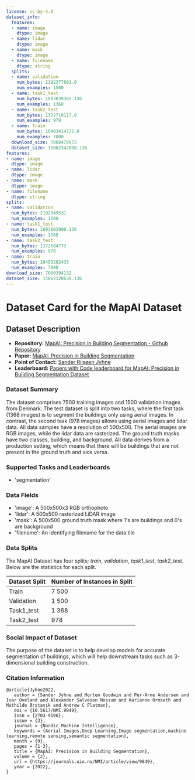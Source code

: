 ```yaml
---
license: cc-by-4.0
dataset_info:
  features:
  - name: image
    dtype: image
  - name: lidar
    dtype: image
  - name: mask
    dtype: image
  - name: filename
    dtype: string
  splits:
  - name: validation
    num_bytes: 2192377881.0
    num_examples: 1500
  - name: task1_test
    num_bytes: 1893839365.136
    num_examples: 1368
  - name: task2_test
    num_bytes: 1372710117.0
    num_examples: 978
  - name: train
    num_bytes: 10403414735.0
    num_examples: 7000
  download_size: 7060470972
  dataset_size: 15862342098.136
features:
- name: image
  dtype: image
- name: lidar
  dtype: image
- name: mask
  dtype: image
- name: filename
  dtype: string
splits:
- name: validation
  num_bytes: 2192349531
  num_examples: 1500
- name: task1_test
  num_bytes: 1893803900.136
  num_examples: 1368
- name: task2_test
  num_bytes: 1372684773
  num_examples: 978
- name: train
  num_bytes: 10403282435
  num_examples: 7000
download_size: 7060394132
dataset_size: 15862120639.136
---
```


# Dataset Card for the MapAI Dataset

## Dataset Description

- **Repository:** [MapAI: Precision in Building Segmentation - Github Repository](https://github.com/Sjyhne/MapAI-Competition)
- **Paper:** [MapAI: Precision in Building Segmentation](https://journals.uio.no/NMI/article/view/9849)
- **Point of Contact:** [Sander Riisøen Jyhne](mailto:sander.jyhne@kartverket.no)
- **Leaderboard:** [Papers with Code leaderboard for MapAI: Precision in Building Segmentation Dataset](https://paperswithcode.com/dataset/sander-jyhne)

### Dataset Summary

The dataset comprises 7500 training images and 1500 validation images from Denmark. The test dataset is split into two tasks, where the first task (1368 images) is to segment the buildings only using aerial images. In contrast, the second task (978 images) allows using aerial images and lidar data. All data samples have a resolution of 500x500. The aerial images are RGB images, while the lidar data are rasterized. The ground truth masks have two classes, building, and background. All data derives from a production setting, which means that there will be buildings that are not present in the ground truth and vice versa.

### Supported Tasks and Leaderboards
- 'segmentation'

### Data Fields

- 'image': A 500x500x3 RGB orthophoto
- 'lidar': A 500x500 rasterized LiDAR image
- 'mask': A 500x500 ground truth mask where 1's are buildings and 0's are background
- 'filename': An identifying filename for the data tile

### Data Splits

The MapAI Dataset has four splits; _train_, _validation_, _task1_test_, _task2_test_. Below are the statistics for each split.

| Dataset Split | Number of Instances in Split                |
| ------------- | ------------------------------------------- |
| Train         | 7 500                                       |
| Validation    | 1 500                                       |
| Task1_test    | 1 368                                       |
| Task2_test    | 978                                         |

### Social Impact of Dataset

The purpose of the dataset is to help develop models for accurate segmentation of buildings, which will help downstream tasks such as 3-dimensional building construction.

### Citation Information

```
@article{Jyhne2022,
   author = {Sander Jyhne and Morten Goodwin and Per-Arne Andersen and Ivar Oveland and Alexander Salveson Nossum and Karianne Ormseth and Mathilde Ørstavik and Andrew C Flatman},
   doi = {10.5617/NMI.9849},
   issn = {2703-9196},
   issue = {3},
   journal = {Nordic Machine Intelligence},
   keywords = {Aerial Images,Deep Learning,Image segmentation,machine learning,remote sensing,semantic segmentation},
   month = {9},
   pages = {1-3},
   title = {MapAI: Precision in Building Segmentation},
   volume = {2},
   url = {https://journals.uio.no/NMI/article/view/9849},
   year = {2022},
}
```
